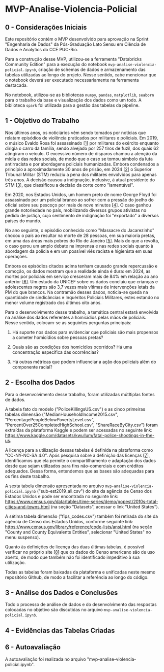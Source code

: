 # MVP-Analise-Violencia-Policial

## 0 - Considerações Iniciais

Este repositório contém o MVP desenvolvido para aprovação na Sprint "Engenharia de Dados" da Pós-Graduação Lato Sensu em Ciência de Dados e Analytics do CCE PUC-Rio.

Para a construção desse MVP, utilizou-se a ferramenta "Databricks Community Edition" para a execução do notebook `mvp-analise-violencia-policial.ipynb`, criação de schemas de dados e armazenamento das tabelas utilizadas ao longo do projeto. Nesse sentido, cabe mencionar que o notebook deverá ser executado necessariamente na ferramenta destacada.

No notebook, utilizou-se as bibliotecas `numpy`, `pandas`, `matplotlib`, `seaborn` para o trabalho da base e visualização dos dados como um todo. A biblioteca `spark` foi utilizada para a gestão das tabelas da pipeline.

## 1 - Objetivo do Trabalho

Nos últimos anos, os noticiários vêm sendo tomados por notícias que relatam episódios de violência praticados por militares e policiais. Em 2019, o músico Evaldo Rosa foi assassinado [[1]] por militares do exército enquanto dirigia o carro da família, sendo alvejado por 257 tiros de fuzil, dos quais 62 atingiram o veículo. O excessivo número de disparos chamou a atenção da mídia e das redes sociais, de modo que o caso se tornou símbolo da luta antirracista e por abordagens policiais humanizadas. Embora condenados a princípio a aproximadamente 30 anos de prisão, em 2024 [[2]] o Superior Tribunal Militar (STM) reduziu a pena dos militares envolvidos para apenas três anos. A decisão causou a indignação, inclusive, à atual presidente do STM [[3]], que classificou a decisão da corte como "lamentável".

Em 2020, nos Estados Unidos, um homem preto de nome George Floyd foi assassinado por um policial branco ao sofrer com a pressão do joelho do oficial sobre seu pescoço por mais de nove minutos [[4]]. O caso ganhou grande notoriedade no país, mobilizando diversos grupos ativistas no pedido de justiça, cujo sentimento de indignação foi "exportado" a diversos países do mundo. 

No ano seguinte, o episódio conhecido como "Massacre do Jacarezinho" chocou o país ao resultar na morte de 28 pessoas, em sua maioria pretas, em uma das áreas mais pobres do Rio de Janeiro [[5]]. Mais do que a revolta, o caso gerou um amplo debate na imprensa e nas redes sociais quanto à abordagem da polícia e em um possível viés racista e higienista em suas operações. 

Embora os episódios citados acima tenham causado grande repercussão e comoção, os dados mostram que a realidade ainda é dura: em 2024, as mortes por policiais em serviço cresceram mais de 84% em relação ao ano anterior [[6]]. Um estudo da UNICEF sobre os dados concluiu que crianças e adolescentes negros são 3,7 vezes mais vítimas de intervenções letais da PM do que brancos. Na contramão desses dados, noticia-se queda na quantidade de sindicâncias e Inquéritos Policiais Militares, estes estando no menor volume registrado dos últimos oito anos.

Para o desenvolvimento desse trabalho, a temática central estará envolvida na análise dos dados referentes a homicídios pelas mãos de policiais. Nesse sentido, colocam-se as seguintes perguntas principais:

1. Há suporte nos dados para evidenciar que policiais são mais propensos a cometer homicídios sobre pessoas pretas?

2. Quais são as condições dos homicídios ocorridos? Há uma concentração específica das ocorrências?

3. Há outras métricas que podem influenciar a ação dos policiais além do componente racial?

## 2 - Escolha dos Dados

Para o desenvolvimento desse trabalho, foram utilizadas mútltiplas fontes de dados.

A tabela fato do modelo ("PoliceKillingsUS.csv") e as cinco primeiras tabelas dimensão ("MedianHouseholdIncome2015.csv", "PercentagePeopleBelowPovertyLevel.csv", "PercentOver25CompletedHighSchool.csv", "ShareRaceByCity.csv") foram extraídas da plataforma Kaggle e podem ser acessadas no seguinte link: https://www.kaggle.com/datasets/kwullum/fatal-police-shootings-in-the-us.

A licença para a utilização dessas tabelas é definida na plataforma como "CC-NY-NC-SA 4.0". Após pesquisa sobre a definição das licenças [[7]], identificamos que ela permite o compartilhamento e adaptação dos dados desde que sejam utilizados para fins não-comerciais e com créditos adequados. Dessa forma, entendemos que as bases são adequadas para os fins deste trabalho.

A sexta tabela dimensão apresentada no arquivo `mvp-analise-violencia-policial.ipynb` ("sub-est2019_all.csv") do site da agência de Censo dos Estados Unidos e pode ser encontrada no seguinte link: https://www.census.gov/data/tables/time-series/demo/popest/2010s-total-cities-and-towns.html (na seção "Datasets", acessar o link "United States").

A sétima tabela dimensão ("fips_codes.csv") também foi retirada do site da agência de Censo dos Estados Unidos, conforme seguinte link: https://www.census.gov/library/reference/code-lists/ansi.html (na seção "County and County Equivalents Entities", selecionar "United States" no menu suspenso).

Quanto às definições de licença das duas últimas tabelas, é possível verificar no próprio site [[8]] que os dados do Censo americano são de uso aberto, de modo que também não foi identificado impeditivo à sua utilização.

Todas as tabelas foram baixadas da plataforma e unificadas neste mesmo repositório Github, de modo a facilitar a referência ao longo do código.

## 3 - Análise dos Dados e Conclusões

Todo o processo de análise de dados e do desenvolvimento das respostas colocadas no objetivo são discutidas no arquivo `mvp-analise-violencia-policial.ipynb`.


## 4 - Evidências das Tabelas Criadas



## 6 - Autoavaliação

A autoavaliação foi realizada no arquivo "mvp-analise-violencia-policial.ipynb".




[1]: https://www.cnnbrasil.com.br/nacional/sudeste/rj/257-tiros-nao-sao-legitima-defesa-diz-viuva-de-homem-morto-por-militares-do-exercito-no-rj/

[2]: https://www.cnnbrasil.com.br/nacional/sudeste/rj/stm-reduz-para-tres-anos-a-pena-de-militares-condenados-por-morte-de-musico-e-catador/

[3]: https://agenciabrasil.ebc.com.br/justica/noticia/2024-12/estado-foi-inimigo-no-caso-evaldo-rosa

[4]: https://www.theguardian.com/us-news/2021/apr/20/derek-chauvin-verdict-guilty-murder-george-floyd

[5]: https://g1.globo.com/rj/rio-de-janeiro/noticia/2022/05/05/jacarezinho-1-ano-apos-28-mortes-10-de-13-investigacoes-do-mp-foram-arquivadas.ghtml

[6]: https://www.cnnbrasil.com.br/nacional/sudeste/sp/mortes-por-policiais-em-servico-cresceram-84-no-ano-passado-em-sp/

[7]: https://creativecommons.org/licenses/by-nc-sa/4.0/

[8]: https://www.census.gov/about/policies/open-gov/open-data.html